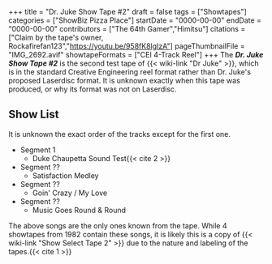 +++
title = "Dr. Juke Show Tape #2"
draft = false
tags = ["Showtapes"]
categories = ["ShowBiz Pizza Place"]
startDate = "0000-00-00"
endDate = "0000-00-00"
contributors = ["The 64th Gamer","Himitsu"]
citations = ["Claim by the tape's owner, Rockafirefan123","https://youtu.be/958fK8lgIzA"]
pageThumbnailFile = "IMG_2692.avif"
showtapeFormats = ["CEI 4-Track Reel"]
+++
The ***Dr. Juke Show Tape #2*** is the second test tape of {{< wiki-link "Dr Juke" >}}, which is in the standard Creative Engineering reel format rather than Dr. Juke's proposed Laserdisc format. It is unknown exactly when this tape was produced, or why its format was not on Laserdisc.

## Show List

It is unknown the exact order of the tracks except for the first one.

- Segment 1
  - Duke Chaupetta Sound Test{{< cite 2 >}}
- Segment ??
  - Satisfaction Medley
- Segment ??
  - Goin' Crazy / My Love
- Segment ??
  - Music Goes Round & Round

The above songs are the only ones known from the tape. While 4 showtapes from 1982 contain these songs, it is likely this is a copy of {{< wiki-link "Show Select Tape 2" >}} due to the nature and labeling of the tapes.{{< cite 1 >}}
